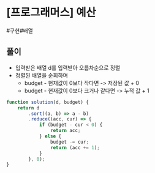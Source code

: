 # [프로그래머스] 예산

#구현#배열

## 풀이

-   입력받은 배열 d를 입력받아 오름차순으로 정렬
-   정렬된 배열을 순회하며
    -   budget - 현재값이 0보다 작다면 -> 저장된 값 + 0
    -   budget - 현재값이 0보다 크거나 같다면 -> 누적 값 + 1

```js
function solution(d, budget) {
    return d
        .sort((a, b) => a - b)
        .reduce((acc, cur) => {
            if (budget - cur < 0) {
                return acc;
            } else {
                budget -= cur;
                return (acc += 1);
            }
        }, 0);
}
```
